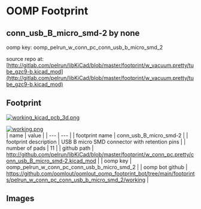 # OOMP Footprint  
## conn_usb_B_micro_smd-2  by none  
  
oomp key: oomp_pelrun_w_conn_pc_conn_usb_b_micro_smd_2  
  
source repo at: [http://gitlab.com/pelrun/libKiCad/blob/master/footprint/w_vacuum.pretty/tube_gzc9-b.kicad_mod](http://gitlab.com/pelrun/libKiCad/blob/master/footprint/w_vacuum.pretty/tube_gzc9-b.kicad_mod)  
## Footprint  
  
[![working_kicad_pcb_3d.png](working_kicad_pcb_3d_600.png)](working_kicad_pcb_3d.png)  
  
[![working.png](working_600.png)](working.png)  
| name | value | 
| --- | --- | 
| footprint name | conn_usb_B_micro_smd-2 | 
| footprint description | USB B micro SMD connector with retention pins | 
| number of pads | 11 | 
| github path | http://github.com/pelrun/libKiCad/blob/master/footprint/w_conn_pc.pretty/conn_usb_B_micro_smd-2.kicad_mod | 
| oomp key | oomp_pelrun_w_conn_pc_conn_usb_b_micro_smd_2 | 
| oomp bot github | https://github.com/oomlout/oomlout_oomp_footprint_bot/tree/main/footprints/pelrun_w_conn_pc_conn_usb_b_micro_smd_2/working | 
## Images  

